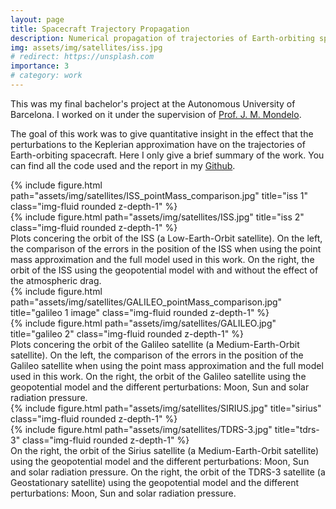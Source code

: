 ```yaml
---
layout: page
title: Spacecraft Trajectory Propagation
description: Numerical propagation of trajectories of Earth-orbiting spacecraft
img: assets/img/satellites/iss.jpg
# redirect: https://unsplash.com
importance: 3
# category: work
---
```


This was my final bachelor's project at the Autonomous University of Barcelona. I worked on it under the supervision of <a href="http://www.gsd.uab.es/people?controller=member&view=member&id=9&slug=josep-maria">Prof. J. M. Mondelo</a>.

The goal of this work was to give quantitative insight in the effect that the perturbations to the Keplerian approximation have on the trajectories of Earth-orbiting spacecraft. Here I only give a brief summary of the work. You can find all the code used and the report in my [Github](https://github.com/victorballester7/final-bachelor-thesis).

<div class="row">
    <div class="col-sm mt-3 mt-md-0">
        {% include figure.html path="assets/img/satellites/ISS_pointMass_comparison.jpg" title="iss 1" class="img-fluid rounded z-depth-1" %}
    </div>
    <div class="col-sm mt-3 mt-md-0">
        {% include figure.html path="assets/img/satellites/ISS.jpg" title="iss 2" class="img-fluid rounded z-depth-1" %}
    </div>
</div>
<div class="caption">
    Plots concering the orbit of the ISS (a Low-Earth-Orbit satellite). On the left, the comparison of the errors in the position of the ISS when using the point mass approximation and the full model used in this work. On the right, the orbit of the ISS using the geopotential model with and without the effect of the atmospheric drag.
</div>
<div class="row">
    <div class="col-sm mt-3 mt-md-0">
        {% include figure.html path="assets/img/satellites/GALILEO_pointMass_comparison.jpg" title="galileo 1 image" class="img-fluid rounded z-depth-1" %}
    </div>
    <div class="col-sm mt-3 mt-md-0">
        {% include figure.html path="assets/img/satellites/GALILEO.jpg" title="galileo 2" class="img-fluid rounded z-depth-1" %}
    </div>
</div>
<div class="caption">
    Plots concering the orbit of the Galileo satellite (a Medium-Earth-Orbit satellite). On the left, the comparison of the errors in the position of the Galileo satellite when using the point mass approximation and the full model used in this work. On the right, the orbit of the Galileo satellite using the geopotential model and the different perturbations: Moon, Sun and solar radiation pressure.
</div>
<div class="row">
    <div class="col-sm mt-3 mt-md-0">
        {% include figure.html path="assets/img/satellites/SIRIUS.jpg" title="sirius" class="img-fluid rounded z-depth-1" %}
    </div>
    <div class="col-sm mt-3 mt-md-0">
        {% include figure.html path="assets/img/satellites/TDRS-3.jpg" title="tdrs-3" class="img-fluid rounded z-depth-1" %}
    </div>
</div>
<div class="caption">
    On the right, the orbit of the Sirius satellite (a Medium-Earth-Orbit satellite) using the geopotential model and the different perturbations: Moon, Sun and solar radiation pressure. On the right, the orbit of the TDRS-3 satellite (a Geostationary satellite) using the geopotential model and the different perturbations: Moon, Sun and solar radiation pressure. 
</div>
